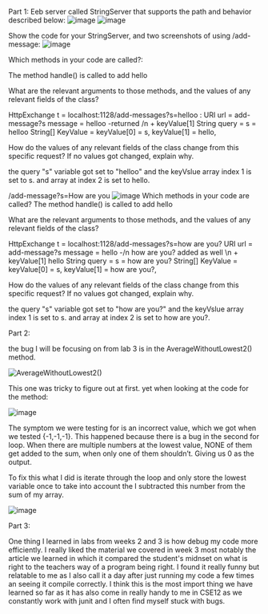 Part 1:
Eeb server called StringServer that supports the path and behavior described below:
![image](https://github.com/Ruuudy1/Lab-Report-2/assets/130013367/e2d7a22b-bb30-4c7d-ae83-82642ecce986)
![image](https://github.com/Ruuudy1/Lab-Report-2/assets/130013367/47d38aa8-e850-4e40-a803-554dc513b689)

Show the code for your StringServer, and two screenshots of using /add-message:
![image](https://github.com/Ruuudy1/Lab-Report-2/assets/130013367/e80efa34-7517-474c-bca1-7120ad8c30fd)

Which methods in your code are called?:

The method handle() is called to add hello

What are the relevant arguments to those methods, and the values of any relevant fields of the class?

HttpExchange t = localhost:1128/add-messages?s=helloo :
URI url = add-message?s
message = helloo -returned /n + keyValue[1]
String query = s = helloo
String[] KeyValue = keyValue[0] = s, keyValue[1] = hello,

How do the values of any relevant fields of the class change from this specific request? If no values got changed, explain why.

the query "s" variable got set to "helloo"
and the keyVslue array index 1 is set to s. and array at index 2 is set to hello.

/add-message?s=How are you
![image](https://github.com/Ruuudy1/Lab-Report-2/assets/130013367/00fa8c34-8b8d-4c03-9621-4908104d3753)
Which methods in your code are called?
The method handle() is called to add hello

What are the relevant arguments to those methods, and the values of any relevant fields of the class?

HttpExchange t = localhost:1128/add-messages?s=how are you?
URI url = add-message?s
message = hello -/n how are you? added as well \n + keyValue[1] hello
String query = s = how are you?
String[] KeyValue = keyValue[0] = s, keyValue[1] = how are you?,

How do the values of any relevant fields of the class change from this specific request? If no values got changed, explain why.

the query "s" variable got set to "how are you?"
and the keyVslue array index 1 is set to s. and array at index 2 is set to how are you?.

Part 2:

the bug I will be focusing on from lab 3 is in the AverageWithoutLowest2() method.

![AverageWithoutLowest2()](https://github.com/Ruuudy1/Lab-Report-2/assets/130013367/669306a6-05e2-45a0-afdb-5ace57587673)

This one was tricky to figure out at first. yet when looking at the code for the method: 

![image](https://github.com/Ruuudy1/Lab-Report-2/assets/130013367/12a6d66e-44f0-43d6-b8f9-11c4dc8ed987)

The symptom we were testing for is an incorrect value, which we got when we tested {-1,-1,-1}. This happened because there is a bug in the second for loop. When there are multiple numbers at the lowest value, NONE of them get added to the sum, when only one of them shouldn’t. Giving us 0 as the output.

To fix this what I did is iterate through the loop and only store the lowest variable once to take into account the I subtracted this number from the sum of my array.

![image](https://github.com/Ruuudy1/Lab-Report-2/assets/130013367/3b383bcb-7c7e-408b-b13a-3757d8c252a9)


Part 3:

One thing I learned in labs from weeks 2 and 3 is how debug my code more efficiently. I really liked the material we covered in week 3 
most notably the article we learned in which it compared the student's midnset on what is right to the teachers way of a program being right.
I found it really funny but relatable to me as I also call it a day after just running my code a few times an seeing it compile correctly. 
I think this is the most import thing we have learned so far as it has also come in really handy to me in CSE12 as we constantly work with 
junit and I often find myself stuck with bugs.
